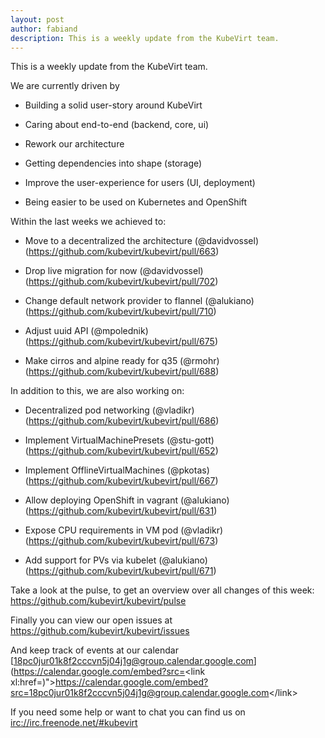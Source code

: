 ```yaml
---
layout: post
author: fabiand
description: This is a weekly update from the KubeVirt team.
---
```

This is a weekly update from the KubeVirt team.

We are currently driven by

-   Building a solid user-story around KubeVirt

-   Caring about end-to-end (backend, core, ui)

-   Rework our architecture

-   Getting dependencies into shape (storage)

-   Improve the user-experience for users (UI, deployment)

-   Being easier to be used on Kubernetes and OpenShift

Within the last weeks we achieved to:

-   Move to a decentralized the architecture (@davidvossel)
    (<https://github.com/kubevirt/kubevirt/pull/663>)

-   Drop live migration for now (@davidvossel)
    (<https://github.com/kubevirt/kubevirt/pull/702>)

-   Change default network provider to flannel (@alukiano)
    (<https://github.com/kubevirt/kubevirt/pull/710>)

-   Adjust uuid API (@mpolednik)
    (<https://github.com/kubevirt/kubevirt/pull/675>)

-   Make cirros and alpine ready for q35 (@rmohr)
    (<https://github.com/kubevirt/kubevirt/pull/688>)

In addition to this, we are also working on:

-   Decentralized pod networking (@vladikr)
    (<https://github.com/kubevirt/kubevirt/pull/686>)

-   Implement VirtualMachinePresets (@stu-gott)
    (<https://github.com/kubevirt/kubevirt/pull/652>)

-   Implement OfflineVirtualMachines (@pkotas)
    (<https://github.com/kubevirt/kubevirt/pull/667>)

-   Allow deploying OpenShift in vagrant (@alukiano)
    (<https://github.com/kubevirt/kubevirt/pull/631>)

-   Expose CPU requirements in VM pod (@vladikr)
    (<https://github.com/kubevirt/kubevirt/pull/673>)

-   Add support for PVs via kubelet (@alukiano)
    (<https://github.com/kubevirt/kubevirt/pull/671>)

Take a look at the pulse, to get an overview over all changes of this
week: <https://github.com/kubevirt/kubevirt/pulse>

Finally you can view our open issues at
<https://github.com/kubevirt/kubevirt/issues>

And keep track of events at our calendar
[18pc0jur01k8f2cccvn5j04j1g@group.calendar.google.com](https://calendar.google.com/embed?src=<link xl:href=)"&gt;https://calendar.google.com/embed?src=<18pc0jur01k8f2cccvn5j04j1g@group.calendar.google.com>&lt;/link&gt;

If you need some help or want to chat you can find us on
<irc://irc.freenode.net/#kubevirt>
